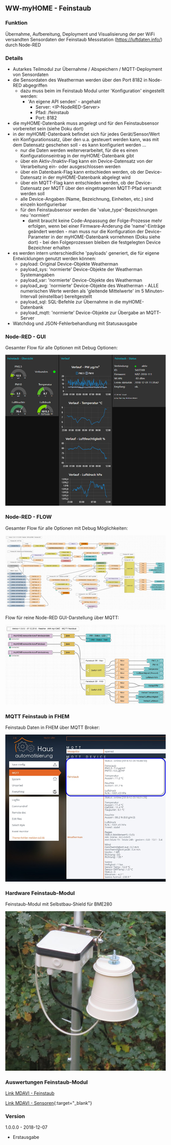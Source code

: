 ## WW-myHOME - Feinstaub

### Funktion
Übernahme, Aufbereitung, Deployment und Visualisierung der per WiFi versandten Sensordaten der Feinstaub Messstation (https://luftdaten.info/) durch Node-RED

### Details
- Autarkes Teilmodul zur Übernahme / Abspeichern / MQTT-Deployment von Sensordaten
- die Sensordaten des Weatherman werden über den Port 8182 in Node-RED abgegriffen
  - dazu muss beim im Feinstaub Modul unter 'Konfiguration' eingestellt werden:
    - 'An eigene API senden' - angehakt
      - Server: <IP-NodeRED-Server\>
      - Pfad: /feinstaub
      - Port: 8182
- die myHOME-Datenbank muss angelegt und für den Feinstaubsensor vorbereitet sein (siehe Doku dort)
- in der myHOME-Datenbank befindet sich für jedes Gerät/Sensor/Wert ein Konfigurationssatz, über den u.a. gesteuert werden kann, was mit dem Datensatz geschehen soll - es kann konfiguriert werden ...
  - nur die Daten werden weiterverarbeitet, für die es einen Konfigurationseintrag in der myHOME-Datenbank gibt
  - über ein Aktiv-/Inaktiv-Flag kann ein Device-Datensatz von der Verarbeitung ein- oder ausgeschlossen werden
  - über ein Datenbank-Flag kann entschieden werden, ob der Device-Datensatz in der myHOME-Datenbank abgelegt wird
  - über ein MQTT-Flag kann entschieden werden, ob der Device-Datensatz per MQTT über den eingetragenen MQTT-Pfad versandt werden soll
  - alle Device-Angaben (Name, Bezeichnung, Einheiten, etc.) sind einzeln konfigurierbar
  - für den Feinstaubsensor werden die 'value_type'-Bezeichnungen neu 'normiert'
    - damit braucht keine Code-Anpassung der Folge-Prozesse mehr erfolgen, wenn bei einer Firmware-Änderung die 'name'-Einträge geändert werden - man muss nur die Konfiguration der Device-Parameter in der myHOME-Datenbank vornehmen (Doku siehe dort) - bei den Folgeprozessen bleiben die festgelegten Device Bezeichner erhalten
- es werden intern unterschiedliche 'payloads' generiert, die für eigene Entwicklungen genutzt werden können:
  - payload: Original Device-Objekte Weatherman
  - payload_sys: 'normierte' Device-Objekte der Weatherman Systemangaben
  - payload_var: 'normierte' Device-Objekte des Weatherman
  - payload_avg: 'normierte' Device-Objekte des Weatherman - ALLE numerischen Werte werden als 'gleitende Mittelwerte' im 5 Minuten-Intervall (einstellbar) bereitgestellt
  - payload_sql: SQL-Befehle zur Übernahme in die myHOME-Datenbank
  - payload_mqtt: 'normierte' Device-Objekte zur Übergabe an MQTT-Server
- Watchdog und JSON-Fehlerbehandlung mit Statusausgabe

### Node-RED - GUI

Gesamter Flow für alle Optionen mit Debug Optionen:

![Node-RED - GUI -  WW-myHOME - Feinstaub](./img/NodeRED_GUI_Feinstaub_1.0.jpg)

### Node-RED - FLOW

Gesamter Flow für alle Optionen mit Debug Möglichkeiten:

![Node-RED - FLOW -  WW-myHOME - Feinstaub](./img/NodeRED_FLOW_Feinstaub_1.0.jpg)

Flow für reine Node-RED GUI-Darstellung über MQTT:

![Node-RED - FLOW -  WW-myHOME - Feinstaub - MQTT](./img/NodeRED_FLOW_Feinstaub_MQTT_1.0.jpg)

### MQTT Feinstaub in FHEM

Feinstaub Daten in FHEM über MQTT Broker:

![Node-RED - Feinstaub - MQTT - FHEM](./img/FHEM_Feinstaub.jpg)

### Hardware Feinstaub-Modul

Feinstaub-Modul mit Selbstbau-Shield für BME280

![Hardware - Feinstaub](./img/Hardware_Feinstaub.jpg)

### Auswertungen Feinstaub-Modul

[Link MDAVI - Feinstaub](https://www.madavi.de/sensor/graph.php?sensor=esp8266-5437269-sds011)

[Link MDAVI - Sensoren](https://www.madavi.de/sensor/graph.php?sensor=esp8266-5437269-bme280){:target="_blank"}

### Version

1.0.0.0 - 2018-12-07
- Erstausgabe
